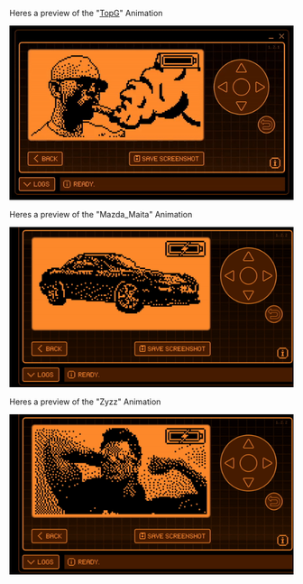 Heres a preview of the "[TopG](https://github.com/MoReReAsOnAbLe/MoreReasonable-s-Flipper-assets-/tree/main/Animations)" Animation


![](TopG.gif)



Heres a preview of the "Mazda_Maita" Animation


![](Mazda_Maita1.gif)



Heres a preview of the "Zyzz" Animation


![](Zyzz1.gif)
